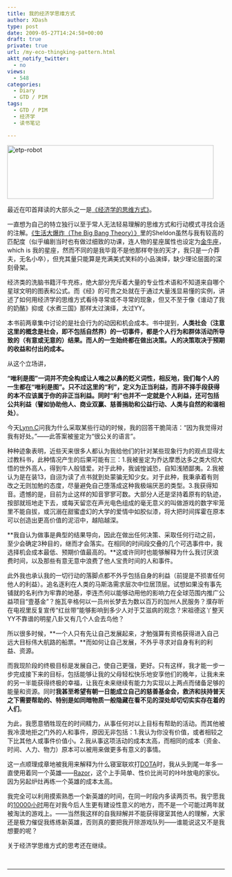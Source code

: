 ```yaml
---
title: 我的经济学思维方式
author: XDash
type: post
date: 2009-05-27T14:24:58+00:00
draft: true
private: true
url: /my-eco-thingking-pattern.html
aktt_notify_twitter:
  - no
views:
  - 548
categories:
  - Diary
  - GTD / PIM
tags:
  - GTD / PIM
  - 经济学
  - 读书笔记

---
```

<img loading="lazy" decoding="async" class="alignnone size-full wp-image-698" title="etp-robot" src="http://www.fanbing.net/wp-content/uploads/2009/05/ecp.jpg" alt="etp-robot" width="478" height="124" srcset="http://xdash.one/wp-content/uploads/2009/05/ecp.jpg 478w, http://xdash.one/wp-content/uploads/2009/05/ecp-300x77.jpg 300w" sizes="(max-width: 478px) 100vw, 478px" />

最近在叩首拜读的大部头之一是<a href="http://www.douban.com/subject/3055719/" target="_blank">《经济学的思维方式》</a>。

一直想为自己的特立独行以至于常人无法轻易理解的思维方式和行动模式寻找合适的注解。<a href="http://www.douban.com/subject/2156528/" target="_blank">《生活大爆炸（The Big Bang Theory）》</a>里的Sheldon虽然与我有较高的匹配度（似乎编剧当时也有做过细致的功课，连人物的星座属性也设定为<a href="http://www.douban.com/group/hateTaurus/" target="_blank">金牛座</a>，which is 我的星座，然而不同的是我毕竟不是他那样夸张的天才，我只是一介莽夫，无名小卒），但充其量只能算是充满美式笑料的小品演绎，缺少理论层面的深刻骨架。

经济类的洗脑书籍汗牛充栋，绝大部分充斥着大量的专业性术语和不知道来自哪个星球文明的图表和公式。而《经》的可贵之处就在于通过大量浅显易懂的实例，讲述了如何用经济学的思维方式看待寻常或不寻常的现象，但又不至于像《谁动了我的奶酪》抑或《水煮三国》那样太过演绎，太过YY。

本书前两章集中讨论的是社会行为的动因和机会成本。书中提到，**人类社会（注意这里的概念是社会，即不包括自然界）的一切事件，都是个人行为和群体活动所导致的（有意或无意的）结果。而人的一生始终都在做出决策。人的决策取决于预期的收益和付出的成本。**

<!--more-->从这个立场讲，

**“唯利是图”一词并不完全构成让人嗤之以鼻的贬义词性，相反地，我们每个人的一生都在“唯利是图”。只不过这里的“利”，定义为正当利益，而非不择手段获得的本不应该属于你的非正当利益。同时“利”也并不一定就是个人利益，还可包括公共利益（譬如协助他人、商业双赢、慈善捐助和公益行动、人类与自然的和谐相处）**。

今天<a href="http://fanfou.com/Lynn.C" target="_blank">Lynn.C</a>问我为什么采取某些行动的时候，我的回答干脆简洁：“因为我觉得对我有好处。”——此答案被鉴定为“很公关的语言”。

种种迹象表明，近些天来很多人都认为我给他们的针对某些现象行为的观点显得太过教科书，此种情况产生的后果可能有三：1.我被鉴定为乔达摩悉达多之类大彻大悟的世外高人，得到牛人般错爱。对于此种，我诚惶诚恐，自知浅陋鄙夷。2.我被认为是在装13，自诩为读了点书就到处蒙骗无知少女。对于此种，我秉承着有则改之无则加勉的态度，尽量避免自己堕落成这种我极端厌恶的类型。3.我获得知音。遗憾的是，目前为止这样的知音寥寥可数。大部分人还是坚持着原有的轨迹，按部就班地走下去，或每天留恋在声光电色组成的毫无意义的叫做游戏的数字牢笼里不能自拔，或沉溺在甜蜜虚幻的大学的爱情中如胶似漆，将大把时间挥霍在原本可以创造出更高价值的泥沼中，越陷越深。

**我自认为做事是典型的结果导向，因此在做出任何决策、采取任何行动之前，至少会确定3种目的，继而才会落实。在相同的时间段交叠的几个可选事件中，我选择机会成本最低、预期价值最高的。**这或许同时也能够解释为什么我讨厌浪费时间，以及那些有意无意中浪费了他人宝贵时间的人和事件。

此外我也承认我的一切行动的落脚点都不外乎包括自身的利益（前提是不损害任何他人的利益）。追名逐利在人类的马斯洛需求层次中位居顶层。试想如果没有事先铺就的名利作为牢靠的地基，李连杰何以能够动用他的影响力在全球范围内推广公益项目“壹基金”？施瓦辛格何以一员州长梦去为数以百万的加州人民服务？濮存昕在电视里反复宣传“红丝带”能够影响到多少人对于艾滋病的观念？宋祖德这丫整天YY不靠谱的明星八卦又有几个人会去鸟他？

所以很多时候，**一个人只有先让自己发展起来，才勉强算有资格获得进入自己远大目标伟大航路的船票。**而如何让自己发展，不外乎寻求对自身有利的利益、资源。

而我现阶段的终极目标是发展自己，使自己更强，更好。只有这样，我才能一步一步完成接下来的目标，包括能够让我的父母轻松快乐地安享他们的晚年，让我未来的另一半能获得终极的幸福，让我在未来继续有能力为实现以上两点而储备足够的能量和资源。同时**我甚至希望有朝一日能成立自己的慈善基金会，救济和扶持普天之下需要帮助的、特别是如同暗物质一般隐藏在看不见的深处却切切实实存在着的人们**。

为此，我愿意牺牲现在的时间精力，从事任何对以上目标有帮助的活动。而其他被我冷漠地拒之门外的人和事件，原因无非包括：1.我认为你没有价值，或者相较之下比其他人或事件价值小。2.我从事这项活动的成本太高，而相同的成本（资金、时间、人力、物力）原本可以被用来做更多有意义的事情。

这一点顺理成章地被我用来解释为什么寝室联欢打<a href="http://dota.uuu9.com/" target="_blank">DOTA</a>时，我从头到尾一年多一直使用着同一个英雄——<a href="http://baike.baidu.com/view/1912729.htm" target="_blank">Razor</a>，这个上手简单、性价比尚可的咔咔放电的家伙。因为另起炉灶再练一个英雄的成本太高。

我完全可以利用摸索熟悉一个新英雄的时间，在同一时段内多读两页书。我宁愿我的<a href="http://www.yeeyan.com/articles/view/17468/41469" target="_blank">10000小时</a>用在对我今后人生更有建设性意义的地方，而不是一个可能过两年就被淘汰的游戏上。——当然我这样的自我辩解并不能获得寝室其他人的理解，大家还是极力催促我练练新英雄，否则真的要把我开除游戏队列——谁能说这又不是我想要的呢？

关于经济学思维方式的思考还在继续。

 

****
